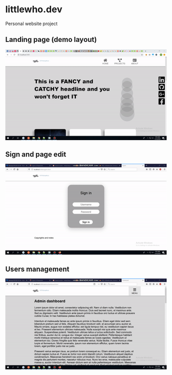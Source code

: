 # littlewho.dev
Personal website project

## Landing page (demo layout)
![](./screenshot/landingpage.gif)

## Sign and page edit
![](./screenshot/signin_and_page_edit.gif)

## Users management
![](./screenshot/user_manage.gif)
